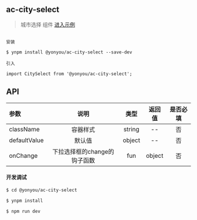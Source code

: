## ac-city-select

>  城市选择 组件 [进入示例](https://tinper-acs.github.io/ac-city-select/)


```

安装

$ ynpm install @yonyou/ac-city-select --save-dev

引入

import CitySelect from '@yonyou/ac-city-select';

```


## API

|参数|说明|类型|返回值|是否必填|
|:--|:---:|:--:|:---:|:---:|
|className|容器样式|string| -- | 否 |
|defaultValue|默认值|object| -- | 否 |
|onChange|下拉选择框的change的钩子函数|fun| object | 否 |


#### 开发调试

```sh
$ cd @yonyou/ac-city-select

$ ynpm install

$ npm run dev

```
